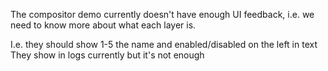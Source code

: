 The compositor demo currently doesn't have enough UI feedback, i.e. we need to know more about what each layer is.

I.e. they should show 1-5 the name and enabled/disabled on the left in text
They show in logs currently but it's not enough
